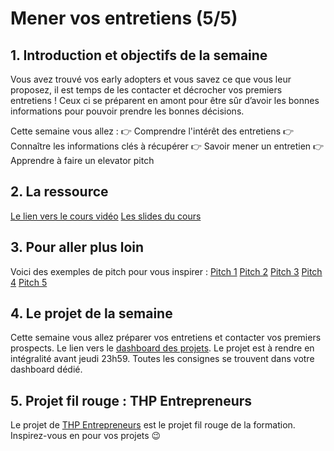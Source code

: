 # Mener vos entretiens (5/5)

## 1. Introduction et objectifs de la semaine
Vous avez trouvé vos early adopters et vous savez ce que vous leur proposez, il est temps de les contacter et décrocher vos premiers entretiens !
Ceux ci se préparent en amont pour être sûr d’avoir les bonnes informations pour pouvoir prendre les bonnes décisions.

Cette semaine vous allez :
👉 Comprendre l'intérêt des entretiens
👉 Connaître les informations clés à récupérer
👉 Savoir mener un entretien
👉 Apprendre à faire un elevator pitch

## 2. La ressource
[Le lien vers le cours vidéo](https://youtu.be/wJ_V2mXtPoc)
[Les slides du cours](https://docs.google.com/presentation/d/1kz_RlB1JjLq78KTOAcm7yPmdqj4OysTj52oc6Zu-IvM/edit#slide=id.gf902315b58_1_530)

## 3. Pour aller plus loin
Voici des exemples de pitch pour vous inspirer : 
[Pitch 1](https://youtu.be/uyxfERV5ttY)
[Pitch 2](https://youtu.be/q_eUUqMIvnQ)
[Pitch 3](https://youtu.be/2gmX1DP5yO8)
[Pitch 4](https://youtu.be/XpP-j_xXWcI)
[Pitch 5](https://youtu.be/pmCAZRKhNH0)

## 4. Le projet de la semaine
Cette semaine vous allez préparer vos entretiens et contacter vos premiers prospects.
Le lien vers le [dashboard des projets](https://thp-entrepreneurs.notion.site/PROMO-2-e8bef48d6ad546d1928b32934c4cdfb4).
Le projet est à rendre en intégralité avant jeudi 23h59.
Toutes les consignes se trouvent dans votre dashboard dédié.


## 5. Projet fil rouge : THP Entrepreneurs
Le projet de [THP Entrepreneurs](https://thp-entrepreneurs.notion.site/THP-Entrepreneurs-524cdaa6743742278c3e52067dc3b513) est le projet fil rouge de la formation. 
Inspirez-vous en pour vos projets 😉